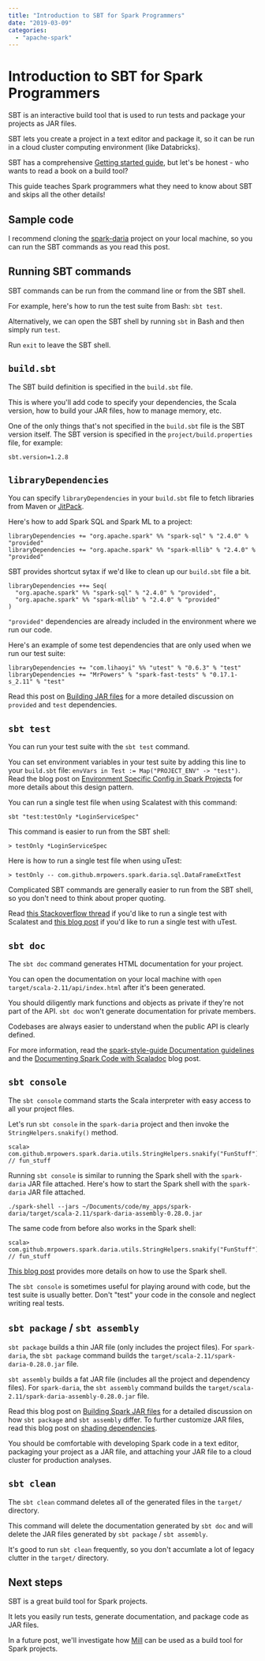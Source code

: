 ```yaml
---
title: "Introduction to SBT for Spark Programmers"
date: "2019-03-09"
categories: 
  - "apache-spark"
---
```


# Introduction to SBT for Spark Programmers

SBT is an interactive build tool that is used to run tests and package your projects as JAR files.

SBT lets you create a project in a text editor and package it, so it can be run in a cloud cluster computing environment (like Databricks).

SBT has a comprehensive [Getting started guide](https://www.scala-sbt.org/1.x/docs/Getting-Started.html), but let's be honest - who wants to read a book on a build tool?

This guide teaches Spark programmers what they need to know about SBT and skips all the other details!

## Sample code

I recommend cloning the [spark-daria](https://github.com/MrPowers/spark-daria) project on your local machine, so you can run the SBT commands as you read this post.

## Running SBT commands

SBT commands can be run from the command line or from the SBT shell.

For example, here's how to run the test suite from Bash: `sbt test`.

Alternatively, we can open the SBT shell by running `sbt` in Bash and then simply run `test`.

Run `exit` to leave the SBT shell.

## `build.sbt`

The SBT build definition is specified in the `build.sbt` file.

This is where you'll add code to specify your dependencies, the Scala version, how to build your JAR files, how to manage memory, etc.

One of the only things that's not specified in the `build.sbt` file is the SBT version itself. The SBT version is specified in the `project/build.properties` file, for example:

```
sbt.version=1.2.8
```

## `libraryDependencies`

You can specify `libraryDependencies` in your `build.sbt` file to fetch libraries from Maven or [JitPack](https://jitpack.io/).

Here's how to add Spark SQL and Spark ML to a project:

```
libraryDependencies += "org.apache.spark" %% "spark-sql" % "2.4.0" % "provided"
libraryDependencies += "org.apache.spark" %% "spark-mllib" % "2.4.0" % "provided"
```

SBT provides shortcut sytax if we'd like to clean up our `build.sbt` file a bit.

```
libraryDependencies ++= Seq(
  "org.apache.spark" %% "spark-sql" % "2.4.0" % "provided",
  "org.apache.spark" %% "spark-mllib" % "2.4.0" % "provided"
)
```

`"provided"` dependencies are already included in the environment where we run our code.

Here's an example of some test dependencies that are only used when we run our test suite:

```
libraryDependencies += "com.lihaoyi" %% "utest" % "0.6.3" % "test"
libraryDependencies += "MrPowers" % "spark-fast-tests" % "0.17.1-s_2.11" % "test"
```

Read this post on [Building JAR files](https://www.mungingdata.com/apache-spark/building-jar-files-with-sbt) for a more detailed discussion on `provided` and `test` dependencies.

## `sbt test`

You can run your test suite with the `sbt test` command.

You can set environment variables in your test suite by adding this line to your `build.sbt` file: `envVars in Test := Map("PROJECT_ENV" -> "test")`. Read the blog post on [Environment Specific Config in Spark Projects](https://www.mungingdata.com/apache-spark/environment-specific-configuration) for more details about this design pattern.

You can run a single test file when using Scalatest with this command:

```
sbt "test:testOnly *LoginServiceSpec"
```

This command is easier to run from the SBT shell:

```
> testOnly *LoginServiceSpec
```

Here is how to run a single test file when using uTest:

```
> testOnly -- com.github.mrpowers.spark.daria.sql.DataFrameExtTest
```

Complicated SBT commands are generally easier to run from the SBT shell, so you don't need to think about proper quoting.

Read [this Stackoverflow thread](https://stackoverflow.com/questions/11159953/scalatest-in-sbt-is-there-a-way-to-run-a-single-test-without-tags) if you'd like to run a single test with Scalatest and [this blog post](https://www.mungingdata.com/apache-spark/testing-with-utest) if you'd like to run a single test with uTest.

## `sbt doc`

The `sbt doc` command generates HTML documentation for your project.

You can open the documentation on your local machine with `open target/scala-2.11/api/index.html` after it's been generated.

You should diligently mark functions and objects as private if they're not part of the API. `sbt doc` won't generate documentation for private members.

Codebases are always easier to understand when the public API is clearly defined.

For more information, read the [spark-style-guide Documentation guidelines](https://github.com/MrPowers/spark-style-guide#documentation) and the [Documenting Spark Code with Scaladoc](https://medium.com/@mrpowers/documenting-spark-code-with-scaladoc-3f71dfe530a2) blog post.

## `sbt console`

The `sbt console` command starts the Scala interpreter with easy access to all your project files.

Let's run `sbt console` in the `spark-daria` project and then invoke the `StringHelpers.snakify()` method.

```
scala> com.github.mrpowers.spark.daria.utils.StringHelpers.snakify("FunStuff") // fun_stuff
```

Running `sbt console` is similar to running the Spark shell with the `spark-daria` JAR file attached. Here's how to start the Spark shell with the `spark-daria` JAR file attached.

```
./spark-shell --jars ~/Documents/code/my_apps/spark-daria/target/scala-2.11/spark-daria-assembly-0.28.0.jar
```

The same code from before also works in the Spark shell:

```
scala> com.github.mrpowers.spark.daria.utils.StringHelpers.snakify("FunStuff") // fun_stuff
```

[This blog post](https://www.mungingdata.com/apache-spark/using-the-console) provides more details on how to use the Spark shell.

The `sbt console` is sometimes useful for playing around with code, but the test suite is usually better. Don't "test" your code in the console and neglect writing real tests.

## `sbt package` / `sbt assembly`

`sbt package` builds a thin JAR file (only includes the project files). For `spark-daria`, the `sbt package` command builds the `target/scala-2.11/spark-daria-0.28.0.jar` file.

`sbt assembly` builds a fat JAR file (includes all the project and dependency files). For `spark-daria`, the `sbt assembly` command builds the `target/scala-2.11/spark-daria-assembly-0.28.0.jar` file.

Read this blog post on [Building Spark JAR files](https://www.mungingdata.com/apache-spark/building-jar-files-with-sbt) for a detailed discussion on how `sbt package` and `sbt assembly` differ. To further customize JAR files, read this blog post on [shading dependencies](https://www.mungingdata.com/apache-spark/shading-dependencies-with-sbt).

You should be comfortable with developing Spark code in a text editor, packaging your project as a JAR file, and attaching your JAR file to a cloud cluster for production analyses.

## `sbt clean`

The `sbt clean` command deletes all of the generated files in the `target/` directory.

This command will delete the documentation generated by `sbt doc` and will delete the JAR files generated by `sbt package` / `sbt assembly`.

It's good to run `sbt clean` frequently, so you don't accumlate a lot of legacy clutter in the `target/` directory.

## Next steps

SBT is a great build tool for Spark projects.

It lets you easily run tests, generate documentation, and package code as JAR files.

In a future post, we'll investigate how [Mill](https://github.com/lihaoyi/mill) can be used as a build tool for Spark projects.
